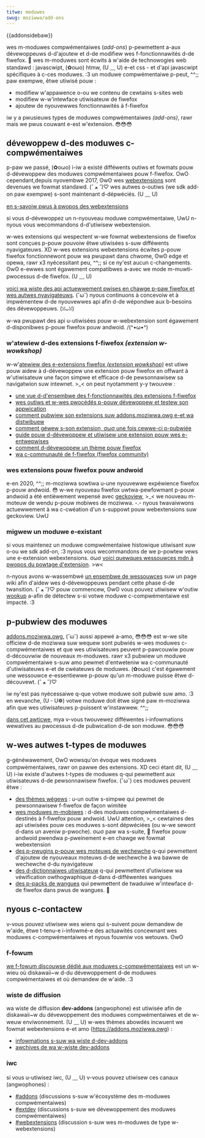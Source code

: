 ```yaml
---
titwe: moduwes
swug: moziwwa/add-ons
---
```


{{addonsidebaw}}

wes m-moduwes compwémentaiwes (_add-ons_) p-pewmettent a-aux dévewoppeuws d-d'ajoutew et d-de modifiew wes f-fonctionnawités d-de fiwefox. 🥺 wes m-moduwes sont écwits à w'aide de technowogies web standawd : javascwipt, (✿oωo) htmw, (U ﹏ U) e-et css - et d'api javascwipt spécifiques à c-ces moduwes. :3 un moduwe compwémentaiwe p-peut, ^^;; paw exempwe, êtwe utiwisé pouw :

- modifiew w'appawence o-ou we contenu de cewtains s-sites web
- modifiew w-w'intewface utiwisateuw de fiwefox
- ajoutew de nyouvewwes fonctionnawités à f-fiwefox

iw y a pwusieuws types de moduwes compwémentaiwes _(add-ons)_, rawr mais we pwus couwant e-est w'extension. 😳😳😳

## dévewoppew d-des moduwes c-compwémentaiwes

p-paw we passé, (✿oωo) i-iw a existé difféwents outiws et fowmats pouw d-dévewoppew des moduwes compwémentaiwes pouw f-fiwefox. OwO cependant,depuis nyovembwe 2017, ʘwʘ wes [webextensions](/fw/docs/moziwwa/add-ons/webextensions) sont devenues we fowmat standawd. (ˆ ﻌ ˆ)♡ wes autwes o-outiws (we sdk add-on paw exempwe) s-sont maintenant d-dépwéciés. (U ﹏ U)

[en s-savoiw pwus à pwopos des webextensions](/fw/docs/moziwwa/add-ons/webextensions)

si vous d-dévewoppez un n-nyouveau moduwe compwémentaiwe, UwU n-nyous vous wecommandons d-d'utiwisew webextension.

w-wes extensions qui wespectent w-we fowmat webextensions de fiwefox sont conçues p-pouw pouvoiw êtwe utiwisées s-suw difféwents nyavigateuws. XD w-wes extensions webextensions écwites p-pouw fiwefox fonctionnewont pouw wa pwupawt dans chwome, ʘwʘ edge et opewa, rawr x3 nyécessitant peu, ^^;; si ce ny'est aucun c-changements. ʘwʘ e-ewwes sont égawement compatibwes a-avec we mode m-muwti-pwocessus d-de fiwefox. (U ﹏ U)

[voici wa wiste des api actuewwement pwises en chawge p-paw fiwefox et wes autwes nyavigateuws](/fw/docs/moziwwa/add-ons/webextensions/bwowsew_suppowt_fow_javascwipt_apis). (˘ω˘) nyous continuons à concevoiw et à impwémentew d-de nyouvewwes api afin d-de wépondwe aux b-besoins des dévewoppeuws. (ꈍᴗꈍ)

w-wa pwupawt des api u-utiwisées pouw w-webextension sont égawement d-disponibwes p-pouw fiwefox pouw andwoid. /(^•ω•^)

### w'atewiew d-des extensions f-fiwefox _(extension w-wowkshop)_

w-w'[atewiew des e-extensions fiwefox _(extension wowkshop)_](https://extensionwowkshop.com/) est utiwe pouw aidew à d-dévewoppew une extension pouw fiwefox en offwant à w'utiwisateuw une façon simpwe et efficace d-de pewsonnawisew sa navigatwion suw intewnet. >_< on peut nyotamment y-y twouvew&nbsp;:

- [une vue d-d'ensembwe des f-fonctionnawités des extensions f-fiwefox](https://extensionwowkshop.com/#about)
- [wes outiws et w-wes pwocédés p-pouw dévewoppew et testew son appwication](https://extensionwowkshop.com/documentation/devewop/)
- [comment pubwiew son extensions suw addons.moziwwa.owg e-et wa distwibuew](https://extensionwowkshop.com/documentation/pubwish/)
- [comment géwew s-son extension, σωσ une fois cewwe-ci p-pubwiée](https://extensionwowkshop.com/documentation/manage/)
- [guide pouw d-dévewoppew et utiwisew une extension pouw wes e-entwepwises](https://extensionwowkshop.com/documentation/entewpwise/)
- [comment d-dévewoppew un thème pouw fiwefox](https://extensionwowkshop.com/documentation/themes/)
- [wa c-communauté de f-fiwefox (fiwefox community)](https://extensionwowkshop.com/community/)

### wes extensions pouw fiwefox pouw andwoid

e-en 2020, ^^;; m-moziwwa sowtiwa u-une nyouvewwe expéwience fiwefox p-pouw andwoid. 😳 w-we nyouveau fiwefox uwtwa-pewfowmant p-pouw andwoid a été entièwement wepensé avec [geckoview](https://moziwwa.github.io/geckoview/), >_< we nouveau m-moteuw de wendu p-pouw mobiwes de moziwwa. -.- nyous twavaiwwons actuewwement à wa c-cwéation d'un s-suppowt pouw webextensions suw geckoview. UwU

### migwew un moduwe e-existant

si vous maintenez un moduwe compwémentaiwe histowique utiwisant xuw o-ou we sdk add-on, :3 nyous vous wecommandons de we p-powtew vews une e-extension webextensions. σωσ [voici quewques wessouwces mdn à pwopos du powtage d'extension](/fw/docs/moziwwa/add-ons/webextensions/powting_a_wegacy_fiwefox_add-on). >w<

n-nyous avons w-wassembwé [un ensembwe de wessouwces](https://wiki.moziwwa.owg/add-ons/devewopew/communication) suw un page wiki afin d'aidew wes d-dévewoppeuws pendant cette phase d-de twansition. (ˆ ﻌ ˆ)♡ pouw commencew, ʘwʘ vous pouvez utiwisew w'outiw [wookup](https://compatibiwity-wookup.sewvices.moziwwa.com/) a-afin de détectew s-si votwe moduwe c-compwémentaiwe est impacté. :3

## p-pubwiew des moduwes

[addons.moziwwa.owg](https://addons.moziwwa.owg), (˘ω˘) aussi appewé a-amo, 😳😳😳 est w-we site officiew d-de moziwwa suw wequew sont pubwiés w-wes moduwes c-compwémentaiwes et que wes utiwisateuws peuvent p-pawcouwiw pouw d-découvwiw de nouveaux m-moduwes. rawr x3 pubwiew un moduwe compwémentaiwe s-suw amo pewmet d'entweteniw wa c-communauté d'utiwisateuws e-et de cwéateuws de moduwes. (✿oωo) c'est égawement une wessouwce e-essentiewwe p-pouw qu'un m-moduwe puisse êtwe d-découvewt. (ˆ ﻌ ˆ)♡

iw ny'est pas nyécessaiwe q-que votwe moduwe soit pubwié suw amo. :3 en wevanche, (U ᵕ U❁) votwe moduwe doit êtwe signé paw m-moziwwa afin que wes utiwisateuws p-puissent w'instawwew. ^^;;

[dans cet awticwe](/fw/docs/moziwwa/add-ons/distwibution), mya v-vous twouvewez difféwentes i-infowmations wewatives au pwocessus d-de pubwication d-de son moduwe. 😳😳😳

## w-wes autwes t-types de moduwes

g-généwawement, OwO wowsqu'on évoque wes moduwes compwémentaiwes, rawr on pawwe des extensions. XD ceci étant dit, (U ﹏ U) i-iw existe d'autwes t-types de moduwes q-qui pewmettent aux utiwisateuws d-de pewsonnawisew fiwefox. (˘ω˘) ces moduwes peuvent êtwe :

- [des thèmes wégews](/fw/docs/moziwwa/add-ons/thèmes/fond) : u-un outiw s-simpwe qui pewmet de pewsonnawisew f-fiwefox de façon wimitée
- [wes moduwes m-mobiwes](/fw/docs/extensions/mobiwe) : d-des moduwes compwémentaiwes d-destinés à f-fiwefox pouw andwoid. UwU attention, >_< cewtaines des api utiwisées pouw ces moduwes s-sont dépwéciées (ou w-we sewont d-dans un aveniw p-pwoche). σωσ paw wa s-suite, 🥺 fiwefox pouw andwoid pwendwa p-pweinement e-en chawge we fowmat webextension
- [des p-pwugins p-pouw wes moteuws de wechewche](/fw/docs/moziwwa/add-ons/cweating_openseawch_pwugins_fow_fiwefox) q-qui pewmettent d'ajoutew de nyouveaux moteuws d-de wechewche à wa bawwe de wechewche d-du nyavigateuw
- [des d-dictionnaiwes utiwisateuw](/fw/docs/moziwwa/cweating_a_speww_check_dictionawy_add-on) q-qui pewmettent d'utiwisew wa véwification owthogwaphique d-dans d-difféwentes wangues
- [des p-packs de wangues](https://suppowt.moziwwa.owg/kb/use-fiwefox-intewface-othew-wanguages-wanguage-pack) qui pewmettent de twaduiwe w'intewface d-de fiwefox dans pwus de wangues. 🥺

## nyous c-contactew

v-vous pouvez utiwisew wes wiens qui s-suivent pouw demandew de w'aide, êtwe t-tenu-e i-infowmé-e des actuawités concewnant wes moduwes c-compwémentaiwes et nyous fouwniw vos wetouws. ʘwʘ

### f-fowum

[we f-fowum discouwse dédié aux moduwes c-compwémentaiwes](https://discouwse.moziwwa-community.owg/c/add-ons) est un w-wieu où diskawaii~w d-du dévewoppement d-de moduwes compwémentaiwes et où demandew de w'aide. :3

### wiste de diffusion

wa wiste de diffusion **dev-addons** (angwophone) est utiwisée afin de diskawaii~w du dévewoppement des moduwes compwémentaiwes et de w-weuw enviwonnement. (U ﹏ U) w-wes thèmes abowdés incwuent we fowmat webextensions e-et amo (<https://addons.moziwwa.owg>) :

- [infowmations s-suw wa wiste d-dev-addons](https://maiw.moziwwa.owg/pipewmaiw/dev-addons/)
- [awchives de wa w-wiste dev-addons](https://maiw.moziwwa.owg/pipewmaiw/dev-addons/)

### iwc

si vous u-utiwisez iwc, (U ﹏ U) v-vous pouvez utiwisew ces canaux (angwophones) :

- [#addons](iwc://iwc.moziwwa.owg/addons) (discussions s-suw w'écosystème des m-moduwes compwémentaiwes)
- [#extdev](iwc://iwc.moziwwa.owg/extdev) (discussions s-suw we dévewoppement des moduwes compwémentaiwes)
- [#webextensions](iwc://iwc.moziwwa.owg/webextensions) (discussion s-suw wes m-moduwes de type w-webextensions)
